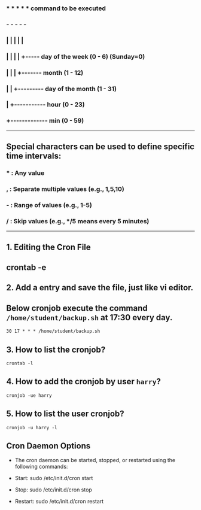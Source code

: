 ### * * * * * command to be executed
### 
### - - - - -

### | | | | |

### | | | | +----- day of the week (0 - 6) (Sunday=0)

### | | | +------- month (1 - 12)

### | | +--------- day of the month (1 - 31)

### | +----------- hour (0 - 23)

### +------------- min (0 - 59)
---

## Special characters can be used to define specific time intervals:

### * : Any value

### , : Separate multiple values (e.g., 1,5,10)

### - : Range of values (e.g., 1-5)

### / : Skip values (e.g., */5 means every 5 minutes)
---

## 1. Editing the Cron File
## crontab -e
## 2. Add a entry and save the file, just like vi editor. 
## Below cronjob execute the command `/home/student/backup.sh` at 17:30 every day. 
```
30 17 * * * /home/student/backup.sh  
```
## 3. How to list the cronjob?
```
crontab -l
```

## 4. How to add the cronjob by user `harry`?
```
cronjob -ue harry
```
## 5. How to list the user cronjob?
```
cronjob -u harry -l
```


## Cron Daemon Options

- The cron daemon can be started, stopped, or restarted using the following commands:

- Start: sudo /etc/init.d/cron start
- Stop: sudo /etc/init.d/cron stop
- Restart: sudo /etc/init.d/cron restart
